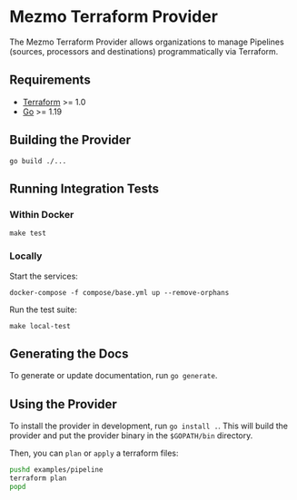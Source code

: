 # Mezmo Terraform Provider

The Mezmo Terraform Provider allows organizations to manage Pipelines (sources, processors and destinations)
programmatically via Terraform.

## Requirements

- [Terraform](https://www.terraform.io/downloads.html) >= 1.0
- [Go](https://golang.org/doc/install) >= 1.19

## Building the Provider

```shell
go build ./...
```

## Running Integration Tests

### Within Docker

```shell
make test
```

### Locally

Start the services:

```shell
docker-compose -f compose/base.yml up --remove-orphans
```

Run the test suite:

```shell
make local-test
```

## Generating the Docs

To generate or update documentation, run `go generate`.

## Using the Provider

To install the provider in development, run `go install .`. This will build the provider and put the provider
binary in the `$GOPATH/bin` directory.

Then, you can `plan` or `apply` a terraform files:

```bash
pushd examples/pipeline
terraform plan
popd
```

